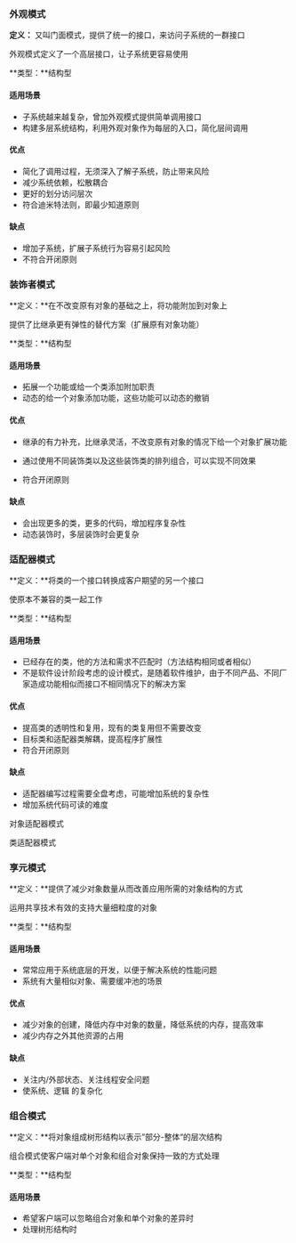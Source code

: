 ### 外观模式

**定义：** 又叫门面模式，提供了统一的接口，来访问子系统的一群接口

外观模式定义了一个高层接口，让子系统更容易使用

**类型：**结构型 

#### 适用场景

- 子系统越来越复杂，曾加外观模式提供简单调用接口
- 构建多层系统结构，利用外观对象作为每层的入口，简化层间调用

#### 优点

- 简化了调用过程，无须深入了解子系统，防止带来风险
- 减少系统依赖，松散耦合
- 更好的划分访问层次
- 符合迪米特法则，即最少知道原则

#### 缺点

- 增加子系统，扩展子系统行为容易引起风险
- 不符合开闭原则 

### 装饰者模式

**定义：**在不改变原有对象的基础之上，将功能附加到对象上

提供了比继承更有弹性的替代方案（扩展原有对象功能）

**类型：**结构型

#### 适用场景

- 拓展一个功能或给一个类添加附加职责
- 动态的给一个对象添加功能，这些功能可以动态的撤销 

#### 优点

- 继承的有力补充，比继承灵活，不改变原有对象的情况下给一个对象扩展功能
- 通过使用不同装饰类以及这些装饰类的排列组合，可以实现不同效果 

- 符合开闭原则

#### 缺点

- 会出现更多的类，更多的代码，增加程序复杂性
- 动态装饰时，多层装饰时会更复杂

### 适配器模式

**定义：**将类的一个接口转换成客户期望的另一个接口

使原本不兼容的类一起工作

**类型：**结构型

#### 适用场景

- 已经存在的类，他的方法和需求不匹配时（方法结构相同或者相似）
- 不是软件设计阶段考虑的设计模式，是随着软件维护，由于不同产品、不同厂家造成功能相似而接口不相同情况下的解决方案  

#### 优点

- 提高类的透明性和复用，现有的类复用但不需要改变
- 目标类和适配器类解耦，提高程序扩展性
- 符合开闭原则

#### 缺点

- 适配器编写过程需要全盘考虑，可能增加系统的复杂性
- 增加系统代码可读的难度

对象适配器模式 

类适配器模式

### 享元模式

**定义：**提供了减少对象数量从而改善应用所需的对象结构的方式

运用共享技术有效的支持大量细粒度的对象

**类型：**结构型

#### 适用场景

- 常常应用于系统底层的开发，以便于解决系统的性能问题
- 系统有大量相似对象、需要缓冲池的场景 

#### 优点

- 减少对象的创建，降低内存中对象的数量，降低系统的内存，提高效率
- 减少内存之外其他资源的占用

#### 缺点

- 关注内/外部状态、关注线程安全问题
- 使系统、逻辑 的复杂化

###  组合模式

**定义：**将对象组成树形结构以表示”部分-整体“的层次结构

组合模式使客户端对单个对象和组合对象保持一致的方式处理

**类型：**结构型

#### 适用场景

- 希望客户端可以忽略组合对象和单个对象的差异时
- 处理树形结构时